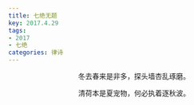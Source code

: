 ```yaml
---
title: 七绝无题
key: 2017.4.29
tags: 
- 2017
- 七绝
categories: 律诗
---
```


<p align="center">冬去春来是非多，探头墙杏乱琢磨。
</p>
<p align="center">清荷本是夏宠物，何必执着逐秋波。
</p>
